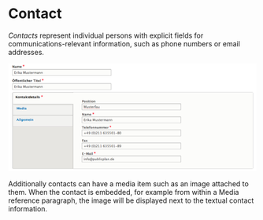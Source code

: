 # Contact
_Contacts_ represent individual persons with explicit fields for communications-relevant information, such as phone numbers or email addresses.

![](../img/media_types/degov_media_contact_form.png)

Additionally contacts can have a media item such as an image attached to them. When the contact is embedded, for example from within a Media reference paragraph, the image will be displayed next to the textual contact information.